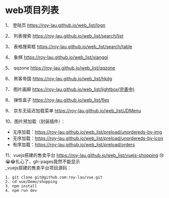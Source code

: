 ﻿# web项目列表

1、 登陆页   https://roy-lau.github.io/web_list/logn

2、 列表搜索  https://roy-lau.github.io/web_list/search/list 

3、 表格搜索框 https://roy-lau.github.io/web_list/search/table

4、 象棋     	https://roy-lau.github.io/web_list/xiangqi 

5、 qqzone     https://roy-lau.github.io/web_list/qqzone

6、 黑客帝国     https://roy-lau.github.io/web_list/hkdg

7、 图片画廊     https://roy-lau.github.io/web_list/lightbox(完善中)

8、 弹性盒子     https://roy-lau.github.io/web_list/flex

9、	京东无延迟加载菜单 https://roy-lau.github.io/web_list/JDMenu

10、图片预加载（封装插件）： 

  * 无序加载：https://roy-lau.github.io/web_list/preload/unordereds-by-img
  * 无序加载：https://roy-lau.github.io/web_list/preload/unordereds-by-icon
  * 有序加载：https://roy-lau.github.io/web_list/preload/orders

11、vuejs搭建的售卖平台 https://roy-lau.github.io/web_list/vuejs-shopping :cry::sob::joy:扎心了，gh-pages竟然不能显示<br >
_vuejs搭建的售卖平台项目源码：

	1. git clone git@github.com:roy-lau/vue.git
	2. cd vue/Demo/shopping
	3. npm install
	4. npm run dev
